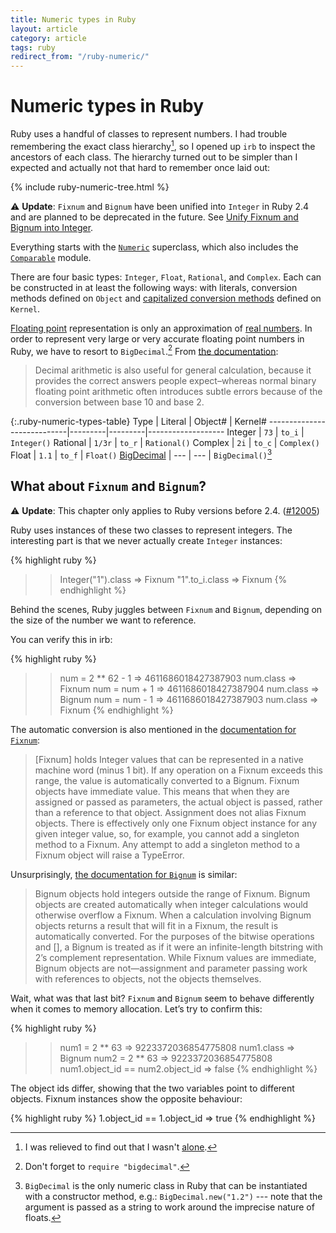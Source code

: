 ```yaml
---
title: Numeric types in Ruby
layout: article
category: article
tags: ruby
redirect_from: "/ruby-numeric/"
---
```


<link rel="stylesheet" href="/assets/ruby-numeric.css">

# Numeric types in Ruby

Ruby uses a handful of classes to represent numbers. I had trouble remembering
the exact class hierarchy[^1], so I opened up `irb` to inspect the ancestors
of each class. The hierarchy turned out to be simpler than I expected and
actually not that hard to remember once laid out:

{% include ruby-numeric-tree.html %}

:warning: **Update**: `Fixnum` and `Bignum` have been unified into `Integer` in Ruby 2.4 and
are planned to be deprecated in the future. See [Unify Fixnum and Bignum into
Integer][unify].

Everything starts with the [`Numeric`][numeric-ruby-doc] superclass, which
also includes the [`Comparable`][comparable-ruby-doc] module.

There are four basic types: `Integer`, `Float`, `Rational`, and `Complex`.
Each can be constructed in at least the following ways: with literals,
conversion methods  defined on `Object` and [capitalized conversion
methods][cap-con] defined on `Kernel`.

[Floating point][wiki-float] representation is only an approximation of [real
numbers][wiki-real]. In order to represent very large or very accurate
floating point numbers in Ruby, we have to resort to `BigDecimal`.[^3] From
[the documentation][bigd-ruby-doc]:

> Decimal arithmetic is also useful for general calculation, because it
> provides the correct answers people expect–whereas normal binary floating
> point arithmetic often introduces subtle errors because of the conversion
> between base 10 and base 2.

{:.ruby-numeric-types-table}
Type                        | Literal | Object# | Kernel#
----------------------------|---------|---------|-------------------
Integer                     |  `73`   | `to_i`  | `Integer()`
Rational                    |  `1/3r` | `to_r`  | `Rational()`
Complex                     |  `2i`   | `to_c`  | `Complex()`
Float                       |  `1.1`  | `to_f`  | `Float()`
[BigDecimal][bigd-ruby-doc] |  ---    | ---     | `BigDecimal()`[^2]


## What about `Fixnum` and `Bignum`?

:warning: **Update**: This chapter only applies to Ruby versions before 2.4.
([#12005][unify])

Ruby uses instances of these two classes to represent integers. The
interesting part is that we never actually create `Integer` instances:

{% highlight ruby %}
>> Integer("1").class
=> Fixnum
>> "1".to_i.class
=> Fixnum
{% endhighlight %}

Behind the scenes, Ruby juggles between `Fixnum` and `Bignum`, depending on
the size of the number we want to reference.

You can verify this in irb:

{% highlight ruby %}
>> num = 2 ** 62 - 1
=> 4611686018427387903
>> num.class
=> Fixnum
>> num = num + 1
=> 4611686018427387904
>> num.class
=> Bignum
>> num = num - 1
=> 4611686018427387903
>> num.class
=> Fixnum
{% endhighlight %}

The automatic conversion is also mentioned in the [documentation for `Fixnum`][fixnum-ruby-doc]:

> [Fixnum] holds Integer values that can be represented in a native machine word (minus 1 bit). If any operation on a Fixnum exceeds this range, the value is automatically converted to a Bignum.
> Fixnum objects have immediate value. This means that when they are assigned or passed as parameters, the actual object is passed, rather than a reference to that object.
> Assignment does not alias Fixnum objects. There is effectively only one Fixnum object instance for any given integer value, so, for example, you cannot add a singleton method to a Fixnum. Any attempt to add a singleton method to a Fixnum object will raise a TypeError.

Unsurprisingly, [the documentation for `Bignum`][bignum-ruby-doc] is similar:

> Bignum objects hold integers outside the range of Fixnum. Bignum objects are created automatically when integer calculations would otherwise overflow a Fixnum. When a calculation involving Bignum objects returns a result that will fit in a Fixnum, the result is automatically converted.
> For the purposes of the bitwise operations and [], a Bignum is treated as if it were an infinite-length bitstring with 2’s complement representation.
> While Fixnum values are immediate, Bignum objects are not—assignment and parameter passing work with references to objects, not the objects themselves.

Wait, what was that last bit? `Fixnum` and `Bignum` seem to behave differently when it comes to memory allocation. Let’s try to confirm this:

{% highlight ruby %}
>> num1 = 2 ** 63
=> 9223372036854775808
>> num1.class
=> Bignum
>> num2 = 2 ** 63
=> 9223372036854775808
>> num1.object_id == num2.object_id
=> false
{% endhighlight %}

The object ids differ, showing that the two variables point to different objects. Fixnum instances show the opposite behaviour:

{% highlight ruby %}
1.object_id == 1.object_id
=> true
{% endhighlight %}

[ruby-positive]: https://bugs.ruby-lang.org/issues/11151
[cap-con]: http://devblog.avdi.org/2012/05/07/a-ruby-conversion-idiom/
[numeric-ruby-doc]: http://ruby-doc.org/core-2.2.2/Numeric.html
[comparable-ruby-doc]: http://ruby-doc.org/core-2.2.2/Comparable.html
[bigd-ruby-doc]: http://ruby-doc.org/stdlib-2.2.2/libdoc/bigdecimal/rdoc/BigDecimal.html
[fixnum-ruby-doc]: http://ruby-doc.org/core-2.2.2/Fixnum.html
[bignum-ruby-doc]: http://ruby-doc.org/core-2.2.2/Bignum.html
[wiki-float]: https://en.wikipedia.org/wiki/Floating_point
[wiki-real]: https://en.wikipedia.org/wiki/Real_number
[unify]: https://bugs.ruby-lang.org/issues/12005

[^1]: I was relieved to find out that I wasn't [alone][ruby-positive].
[^2]: `BigDecimal` is the only numeric class in Ruby that can be instantiated with a constructor method, e.g.: `BigDecimal.new("1.2")` --- note that the argument is passed as a string to work around the imprecise nature of floats.
[^3]: Don't forget to `require "bigdecimal"`.
